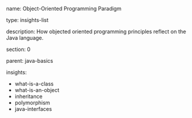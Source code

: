 name: Object-Oriented Programming Paradigm

type: insights-list

description: How objected oriented programming principles reflect on the Java language. 

section: 0

parent: java-basics

insights:
  - what-is-a-class
  - what-is-an-object
  - inheritance
  - polymorphism
  - java-interfaces
